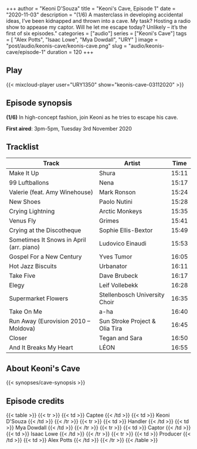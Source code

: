 +++
author = "Keoni D'Souza"
title = "Keoni's Cave, Episode 1"
date = "2020-11-03"
description = "(1/6) A masterclass in developing accidental ideas, I’ve been kidnapped and thrown into a cave. My task? Hosting a radio show to appease my captor. Will he let me escape today? Unlikely – it’s the first of six episodes."
categories = ["audio"]
series = ["Keoni's Cave"]
tags = [
    "Alex Potts",
    "Isaac Lowe",
    "Mya Dowdall",
    "URY"
]
image = "post/audio/keonis-cave/keonis-cave.png"
slug = "audio/keonis-cave/episode-1"
duration = 120
+++

## Play

{{< mixcloud-player user="URY1350" show="keonis-cave-03112020" >}}

## Episode synopsis

**(1/6)** In high-concept fashion, join Keoni as he tries to escape his cave.

**First aired**: 3pm-5pm, Tuesday 3rd November 2020

## Tracklist

| Track                                    | Artist                         | Time  |
|------------------------------------------|--------------------------------|-------|
| Make It Up                               | Shura                          | 15:11 |
| 99 Luftballons                           | Nena                           | 15:17 |
| Valerie (feat. Amy Winehouse)            | Mark Ronson                    | 15:24 |
| New Shoes                                | Paolo Nutini                   | 15:28 |
| Crying Lightning                         | Arctic Monkeys                 | 15:35 |
| Venus Fly                                | Grimes                         | 15:41 |
| Crying at the Discotheque                | Sophie Ellis-Bextor            | 15:49 |
| Sometimes It Snows in April (arr. piano) | Ludovico Einaudi               | 15:53 |
| Gospel For a New Century                 | Yves Tumor                     | 16:05 |
| Hot Jazz Biscuits                        | Urbanator                      | 16:11 |
| Take Five                                | Dave Brubeck                   | 16:17 |
| Elegy                                    | Leif Vollebekk                 | 16:28 |
| Supermarket Flowers                      | Stellenbosch University Choir  | 16:35 |
| Take On Me                               | a-ha                           | 16:40 |
| Run Away (Eurovision 2010 – Moldova)     | Sun Stroke Project & Olia Tira | 16:45 |
| Closer                                   | Tegan and Sara                 | 16:50 |
| And It Breaks My Heart                   | LÉON                           | 16:55 |

## About Keoni's Cave

{{< synopses/cave-synopsis >}}

## Episode credits

{{< table >}}
    {{< tr >}}
        {{< td >}}
            Captee
        {{< /td >}}
        {{< td >}}
            Keoni D'Souza
        {{< /td >}}
    {{< /tr >}}
    {{< tr >}}
        {{< td >}}
            Handler
        {{< /td >}}
        {{< td >}}
            Mya Dowdall
        {{< /td >}}
    {{< /tr >}}
    {{< tr >}}
        {{< td >}}
            Captor
        {{< /td >}}
        {{< td >}}
            Isaac Lowe
        {{< /td >}}
    {{< /tr >}}
    {{< tr >}}
        {{< td >}}
            Producer
        {{< /td >}}
        {{< td >}}
            Alex Potts
        {{< /td >}}
    {{< /tr >}}
{{< /table >}}
